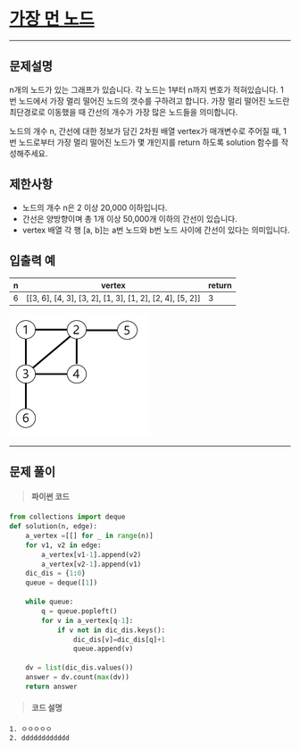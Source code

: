 
<h1><strong ><a href="https://programmers.co.kr/learn/courses/30/lessons/49189" style="font-size:30px;">가장 먼 노드</a></strong></h1>
<hr>

## 문제설명
n개의 노드가 있는 그래프가 있습니다. 각 노드는 1부터 n까지 번호가 적혀있습니다. 1번 노드에서 가장 멀리 떨어진 노드의 갯수를 구하려고 합니다. 가장 멀리 떨어진 노드란 최단경로로 이동했을 때 간선의 개수가 가장 많은 노드들을 의미합니다.   

노드의 개수 n, 간선에 대한 정보가 담긴 2차원 배열 vertex가 매개변수로 주어질 때, 1번 노드로부터 가장 멀리 떨어진 노드가 몇 개인지를 return 하도록 solution 함수를 작성해주세요.

## 제한사항  
- 노드의 개수 n은 2 이상 20,000 이하입니다.
- 간선은 양방향이며 총 1개 이상 50,000개 이하의 간선이 있습니다.
- vertex 배열 각 행 [a, b]는 a번 노드와 b번 노드 사이에 간선이 있다는 의미입니다.

## 입출력 예
|n|vertex|return|
|---|---|---|
|6|[[3, 6], [4, 3], [3, 2], [1, 3], [1, 2], [2, 4], [5, 2]]|3|
<img src="Reference_img/가장먼노드1.png" width='250' height='220'>
<hr>

## 문제 풀이

> #### 파이썬 코드
```python
from collections import deque
def solution(n, edge):
    a_vertex =[[] for _ in range(n)]
    for v1, v2 in edge:
        a_vertex[v1-1].append(v2)
        a_vertex[v2-1].append(v1)
    dic_dis = {1:0}
    queue = deque([1])

    while queue:
        q = queue.popleft()
        for v in a_vertex[q-1]:
            if v not in dic_dis.keys():
                dic_dis[v]=dic_dis[q]+1
                queue.append(v)

    dv = list(dic_dis.values())
    answer = dv.count(max(dv))
    return answer
```

> #### 코드 설명
```text
1. ㅇㅇㅇㅇㅇ
2. dddddddddddd

```
